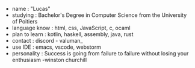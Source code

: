 - name : "Lucas"
- studying : Bachelor's Degree in Computer Science from the University of Poitiers 
- language know : html, css, JavaScript, c, ocaml
- plan to learn : kotlin, haskell, assembly, java, rust
- contact : discord - valuman_
- use IDE : emacs, vscode, webstorm
- personality : Success is going from failure to failure without losing your enthusiasm -winston churchill
<!---
valumane/valumane is a ✨ special ✨ repository because its `README.md` (this file) appears on your GitHub profile.
You can click the Preview link to take a look at your changes.
--->
